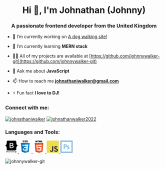 <h1 align="center">Hi 👋, I'm Johnathan (Johnny)</h1>
<h3 align="center">A passionate frontend developer from the United Kingdom</h3>

- 🔭 I’m currently working on [A dog walking site!]([centrebarks-yorkshire.co.uk](https://github.com/johnnywalker-git/centre-barcs))

- 🌱 I’m currently learning **MERN stack**

- 👨‍💻 All of my projects are available at [https://github.com/johnnywalker-git](https://github.com/johnnywalker-git)

- 💬 Ask me about **JavaScript**

- 📫 How to reach me **johnathaniwalker@gmail.com**

- ⚡ Fun fact **I love to DJ!**

<h3 align="left">Connect with me:</h3>
<p align="left">
<a href="https://codepen.io/johnathaniwalker" target="blank"><img align="center" src="https://raw.githubusercontent.com/rahuldkjain/github-profile-readme-generator/master/src/images/icons/Social/codepen.svg" alt="johnathaniwalker" height="30" width="40" /></a>
<a href="https://linkedin.com/in/johnathanwalker2022" target="blank"><img align="center" src="https://raw.githubusercontent.com/rahuldkjain/github-profile-readme-generator/master/src/images/icons/Social/linked-in-alt.svg" alt="johnathanwalker2022" height="30" width="40" /></a>
</p>

<h3 align="left">Languages and Tools:</h3>
<p align="left"> <a href="https://getbootstrap.com" target="_blank" rel="noreferrer"> <img src="https://raw.githubusercontent.com/devicons/devicon/master/icons/bootstrap/bootstrap-plain-wordmark.svg" alt="bootstrap" width="40" height="40"/> </a> <a href="https://www.w3schools.com/css/" target="_blank" rel="noreferrer"> <img src="https://raw.githubusercontent.com/devicons/devicon/master/icons/css3/css3-original-wordmark.svg" alt="css3" width="40" height="40"/> </a> <a href="https://www.w3.org/html/" target="_blank" rel="noreferrer"> <img src="https://raw.githubusercontent.com/devicons/devicon/master/icons/html5/html5-original-wordmark.svg" alt="html5" width="40" height="40"/> </a> <a href="https://developer.mozilla.org/en-US/docs/Web/JavaScript" target="_blank" rel="noreferrer"> <img src="https://raw.githubusercontent.com/devicons/devicon/master/icons/javascript/javascript-original.svg" alt="javascript" width="40" height="40"/> </a> <a href="https://www.photoshop.com/en" target="_blank" rel="noreferrer"> <img src="https://raw.githubusercontent.com/devicons/devicon/master/icons/photoshop/photoshop-line.svg" alt="photoshop" width="40" height="40"/> </a> </p>

<p><img align="center" src="https://github-readme-stats.vercel.app/api/top-langs?username=johnnywalker-git&show_icons=true&locale=en&layout=compact" alt="johnnywalker-git" /></p>
